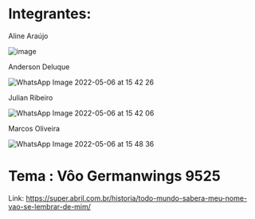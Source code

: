 # Integrantes: 
Aline Araújo 

![image](https://user-images.githubusercontent.com/65050848/167199622-e7292a10-cdfb-45e4-a939-0a4de33bc8a2.png)

Anderson Deluque

![WhatsApp Image 2022-05-06 at 15 42 26](https://user-images.githubusercontent.com/65050848/167199336-46b37259-5d90-4bbf-a353-1fd6927471b1.jpeg)

Julian Ribeiro

![WhatsApp Image 2022-05-06 at 15 42 06](https://user-images.githubusercontent.com/65050848/167199701-fb99bf26-24a7-4e08-b221-9fa70cf8ba67.jpeg)

Marcos Oliveira

![WhatsApp Image 2022-05-06 at 15 48 36](https://user-images.githubusercontent.com/65050848/167199785-207c1d7a-0e11-468c-b286-bd8617408dd0.jpeg)

# Tema : Vôo Germanwings 9525

Link: https://super.abril.com.br/historia/todo-mundo-sabera-meu-nome-vao-se-lembrar-de-mim/
